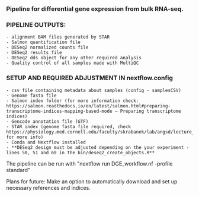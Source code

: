 ### Pipeline for differential gene expression from bulk RNA-seq.

### PIPELINE OUTPUTS: 
    - alignment BAM files generated by STAR
    - Salmon quantification file
    - DESeq2 normalized counts file
    - DESeq2 results file
    - DESeq2 dds object for any other required analysis
    - Quality control of all samples made with MultiQC
 
### SETUP AND REQUIRED ADJUSTMENT IN nextflow.config
    - csv file containing metadata about samples (config - samplesCSV)
    - Genome fasta file
    - Salmon index folder (for more information check: https://salmon.readthedocs.io/en/latest/salmon.html#preparing-transcriptome-indices-mapping-based-mode – Preparing transcriptome indices)
    - Gencode annotation file (GTF)
    - STAR index (genome fasta file required, check https://physiology.med.cornell.edu/faculty/skrabanek/lab/angsd/lecture_notes/STARmanual.pdf for more info)
    - Conda and Nextflow installed
    - **DESeq2 design must be adjusted depending on the your experiment - lines 50, 51 and 69 in the bin/deseq2_create_objects.R** 

The pipeline can be run with "nextflow run DGE_workflow.nf -profile standard" 

Plans for future:
Make an option to automatically download and set up necessary references and indices.